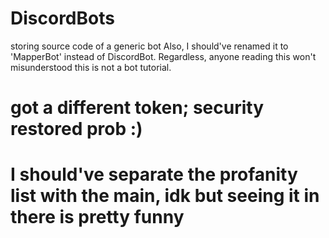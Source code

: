 ﻿# DiscordBots
storing source code of a generic bot
Also, I should've renamed it to 'MapperBot' instead of DiscordBot.
Regardless, anyone reading this won't misunderstood this is not a bot tutorial.
# got a different token; security restored prob :)
# I should've separate the profanity list with the main, idk but seeing it in there is pretty funny 
